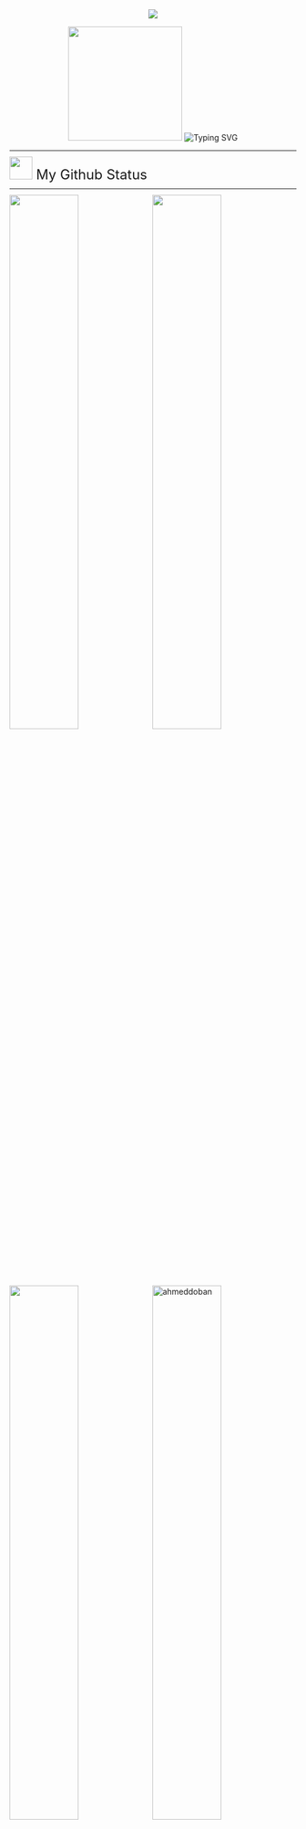 <div align="center">
<img src="https://user-images.githubusercontent.com/73547094/221947258-a7af8887-f5e7-4c21-933c-e7ab22c706a5.gif" >
</div>

<p align="center">
  <img src="https://github.com/thompsonemerson/thompsonemerson/raw/master/cover-thompson.png" height="200"/>

<img src="https://readme-typing-svg.herokuapp.com?font=Fira+Code&weight=800&size=18&pause=1000&color=ddd&center=true&vCenter=true&width=550&lines=I'm+Ahmed+Doban;Computer+Science+Student;Web+Developer;I+Always+have+a+passion+for+coding+and+learning" alt="Typing SVG"  >

</p>

<font size="1">
    <hr>
</font>

<font size="5">
<img src="https://media.giphy.com/media/iY8CRBdQXODJSCERIr/giphy.gif" width="40px" height="40"/> My Github Status
</font>

<font size="1">
    <hr>
</font>

<img width="49%" src="https://github-readme-stats.vercel.app/api?username=AhmedDoban&show_icons=true&theme=dark&hide_border=true" />
<img width="49%" src="https://github-readme-streak-stats.herokuapp.com/?user=AhmedDoban&theme=dark&hide_border=true" />
<img width="49%" src="https://github-readme-stats.vercel.app/api/top-langs/?username=AhmedDoban&theme=dark&layout=compact&hide_border=true" />
<img src="https://github-profile-trophy.vercel.app/?username=ahmeddoban&row=1&column=3&theme=onedark&no-frame=true" alt="ahmeddoban" width="49%" />

<font size="1">
    <hr>
</font>

<p align="center"> <font size="5">👨‍💻 Languages and Tools </font> </p> <p align="center"> <img src="https://readme-components.vercel.app/api?component=logo&logo=bootstrap&text=false" alt="bootstrap"  width="60" height="55"/> <img src="https://readme-components.vercel.app/api?component=logo&logo=css3&&text=false" alt="css3"  width="60" height="55"/> <img src="https://readme-components.vercel.app/api?component=logo&logo=html5&text=false" alt="html5"  width="60" height="55"/><img src="https://readme-components.vercel.app/api?component=logo&logo=javascript&&text=false" alt="javascript" width="60" height="55"/><img src="https://readme-components.vercel.app/api?component=logo&logo=react&text=false&animation=spin" alt="react" width="60" height="55"/>

</p>

<font size="1">
    <hr>
</font>

<p align="center"> <font size="5">😉Connect With Me </font> </p> <p align="center"> <a href="https://twitter.com/ahmed_doban" target="blank"><img align="center" src="https://raw.githubusercontent.com/rahuldkjain/github-profile-readme-generator/master/src/images/icons/Social/twitter.svg" alt="ahmed_doban" height="30" width="40" /></a> <a href="https://linkedin.com/in/ahmeddoban" target="blank"><img align="center" src="https://raw.githubusercontent.com/rahuldkjain/github-profile-readme-generator/master/src/images/icons/Social/linked-in-alt.svg" alt="ahmeddoban" height="30" width="40" /></a><a href="https://fb.com/ahmed.doban.56" target="blank"><img align="center" src="https://raw.githubusercontent.com/rahuldkjain/github-profile-readme-generator/master/src/images/icons/Social/facebook.svg" alt="ahmed.doban.56" height="30" width="40" /></a><a href="https://instagram.com/ahmeddoban" target="blank"><img align="center" src="https://raw.githubusercontent.com/rahuldkjain/github-profile-readme-generator/master/src/images/icons/Social/instagram.svg" alt="ahmeddoban" height="30" width="40" /></a><a href="https://api.whatsapp.com/send/?phone=201555894860&text&app_absent=0" target="blank"><img align="center" src="https://user-images.githubusercontent.com/73547094/172070660-76e3862b-d300-419c-9f0d-8d7d2c475411.png" alt="ahmeddoban" height="30" width="30" /></a>

</p>



<img src="https://user-images.githubusercontent.com/73547094/221947262-b48c0896-e879-4ec8-84c5-7c7e4696add9.gif" >
